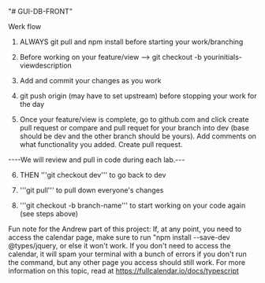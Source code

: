 "# GUI-DB-FRONT" 


Werk flow

1) ALWAYS git pull and npm install before starting your work/branching

2) Before working on your feature/view --> git checkout -b yourinitials-viewdescription

3) Add and commit your changes as you work 

4) git push origin (may have to set upstream) before stopping your work for the day

5) Once your feature/view is complete, go to github.com and click create pull request or compare and pull requet for your branch into dev (base should be dev and the other branch should be yours). Add comments on what functionality you added. Create pull request. 

 ----We will review and pull in code during each lab.---

6) THEN '''git checkout dev''' to go back to dev

7) '''git pull''' to pull down everyone's changes

8) '''git checkout -b branch-name''' to start working on your code again (see steps above)

Fun note for the Andrew part of this project: If, at any point, you need to access the calendar page, make sure to run "npm install --save-dev @types/jquery, or else it won't work. If you don't need to access the calendar, it will spam your terminal with a bunch of errors if you don't run the command, but any other page you access should still work. For more information on this topic, read at https://fullcalendar.io/docs/typescript
